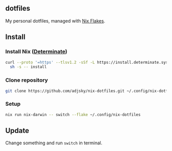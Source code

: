 ## dotfiles

My personal dotfiles, managed with [Nix Flakes](https://nixos.wiki/wiki/Flakes).

## Install

### Install Nix ([Determinate](https://github.com/DeterminateSystems/nix-installer))

```bash
curl --proto '=https' --tlsv1.2 -sSf -L https://install.determinate.systems/nix | \
  sh -s -- install
```

### Clone repository

```bash
git clone https://github.com/adjsky/nix-dotfiles.git ~/.config/nix-dotfiles
```

### Setup

```bash
nix run nix-darwin -- switch --flake ~/.config/nix-dotfiles
```

## Update

Change something and run `switch` in terminal.

